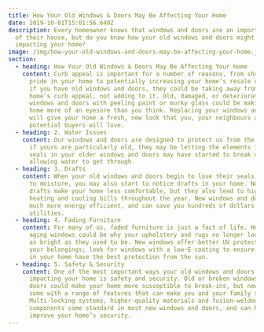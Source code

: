 ```yaml
---
title: How Your Old Windows & Doors May Be Affecting Your Home
date: 2019-10-01T15:01:56.640Z
description: Every homeowner knows that windows and doors are an important part
  of their house, but do you know how your old windows and doors might be
  impacting your home?
image: /img/how-your-old-windows-and-doors-may-be-affecting-your-home.jpg
section:
  - heading: How Your Old Windows & Doors May Be Affecting Your Home
    content: Curb appeal is important for a number of reasons, from showing off your
      pride in your home to potentially increasing your home’s resale value. But
      if you have old windows and doors, they could be taking away from your
      home’s curb appeal, not adding to it. Old, damaged, or deteriorating
      windows and doors with peeling paint or murky glass could be making your
      home more of an eyesore than you think. Replacing your windows and doors
      will give your home a fresh, new look that you, your neighbours and
      potential buyers will love.
  - heading: 2. Water Issues
    content: Our windows and doors are designed to protect us from the elements, but
      if yours are particularly old, they may be letting the elements in. The
      seals in your older windows and doors may have started to break down,
      allowing water to get through.
  - heading: 3. Drafts
    content: When your old windows and doors begin to lose their seals, in addition
      to moisture, you may also start to notice drafts in your home. Not only do
      drafts make your home less comfortable, but they also lead to higher
      heating and cooling bills throughout the year. New windows and doors are
      much more energy efficient, and can save you hundreds of dollars a year on
      utilities.
  - heading: 4. Fading Furniture
    content: For many of us, faded furniture is just a fact of life. However, your
      aging windows could be why your upholstery and rugs no longer look quite
      as bright as they used to be. New windows offer better UV protection for
      your belongings; look for windows with a low-E coating to ensure the items
      in your home have the best protection from the sun.
  - heading: 5. Safety & Security
    content: One of the most important ways your old windows and doors could be
      impacting your home is safety and security. Old or broken windows and
      doors could make your home more susceptible to break-ins, but new ones
      come with a range of features that can make you and your family safer.
      Multi-locking systems, higher-quality materials and fusion-welded
      components come standard in most new windows and doors, and can help
      improve your home’s security.
---
```

